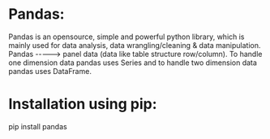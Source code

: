 # Pandas:
Pandas is an opensource, simple and powerful python library, which is mainly used for data analysis, data wrangling/cleaning & data manipulation.
Pandas ----->  panel data  (data like table structure row/column).
To handle one dimension data pandas uses Series and to handle two dimension data pandas uses DataFrame.
# Installation using pip:
pip install pandas
